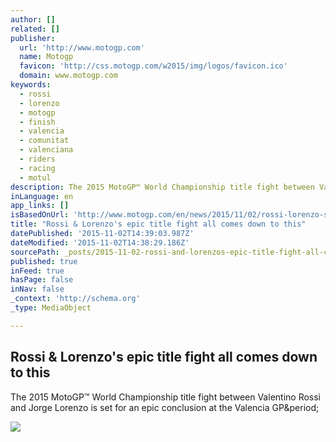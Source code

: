 ```yaml
---
author: []
related: []
publisher:
  url: 'http://www.motogp.com'
  name: Motogp
  favicon: 'http://css.motogp.com/w2015/img/logos/favicon.ico'
  domain: www.motogp.com
keywords:
  - rossi
  - lorenzo
  - motogp
  - finish
  - valencia
  - comunitat
  - valenciana
  - riders
  - racing
  - motul
description: The 2015 MotoGP™ World Championship title fight between Valentino Rossi and Jorge Lorenzo is set for an epic conclusion at the Valencia GP.
inLanguage: en
app_links: []
isBasedOnUrl: 'http://www.motogp.com/en/news/2015/11/02/rossi-lorenzo-s-epic-title-fight-all-comes-down-to-this/188665'
title: "Rossi & Lorenzo's epic title fight all comes down to this"
datePublished: '2015-11-02T14:39:03.987Z'
dateModified: '2015-11-02T14:38:29.186Z'
sourcePath: _posts/2015-11-02-rossi-and-lorenzos-epic-title-fight-all-comes-down-to-this.md
published: true
inFeed: true
hasPage: false
inNav: false
_context: 'http://schema.org'
_type: MediaObject

---
```

<article style=""><h1>Rossi &amp; Lorenzo's epic title fight all comes down to this</h1><p>The 2015 MotoGP™ World Championship title fight between Valentino Rossi and Jorge Lorenzo is set for an epic conclusion at the Valencia GP&amp;period;</p><img src="http://photos.motogp.com/2015/11/02/46-rossi-99-lorenzo_lg4_3521.big.jpg" /></article>